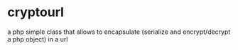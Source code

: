 # cryptourl
a php simple class that allows to encapsulate (serialize and encrypt/decrypt a php object) in a url
